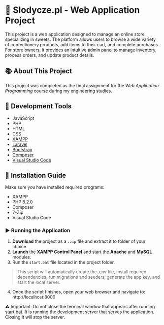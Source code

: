 # 🍬 Slodycze.pl - Web Application Project
This project is a web application designed to manage an online store specializing in sweets. The platform allows users to browse 
a wide variety of confectionery products, add items to their cart, and complete purchases. 
<br>For store owners, it provides an intuitive admin panel to manage inventory, process orders, and update product details.

## 📚 About This Project
This project was completed as the final assignment for the *Web Application Programming* course during my engineering studies.

## 🧰 Development Tools
- JavaScript
- PHP
- HTML
- CSS
- [XAMPP](https://www.apachefriends.org/pl/index.html)
- [Laravel](https://laravel.com)
- [Bootstrap](https://getbootstrap.com)
- [Composer](https://getcomposer.org)
- [Visual Studio Code](https://code.visualstudio.com)

## 🚀 Installation Guide
Make sure you have installed required programs:
- XAMPP
- PHP 8.2.0
- Composer
- 7-Zip
- Visual Studio Code

### ▶️ Running the Application
1. **Download** the project as a `.zip` file and extract it to folder of your choice.
2. **Launch** the **XAMPP Control Panel** and start the **Apache** and **MySQL** modules.
3. Run the `start.bat` file located in the project folder. 
> This script will automatically create the .env file, install required dependencies, run migrations and seeders, generate the app key, and start the local server.
4. Once the script finishes, open your web browser and navigate to:
<br> http://localhost:8000

⚠️ Important:
Do not close the terminal window that appears after running start.bat. It is running the development server that serves the application. Closing it will stop the server.

<!---
## 🖥️ User Interface Overview

## 🗄️ Database Structure

## 🛠️ CRUD Operations
-->
